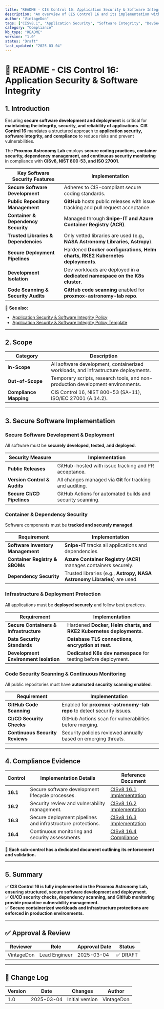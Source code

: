 ```yaml
---
title: "README - CIS Control 16: Application Security & Software Integrity"
description: "An overview of CIS Control 16 and its implementation within the Proxmox Astronomy Lab, ensuring secure software development, integrity verification, and deployment best practices."
author: "VintageDon"
tags: ["CISv8.1", "Application Security", "Software Integrity", "DevSecOps", "Compliance"]
category: "Compliance"
kb_type: "README"
version: "1.0"
status: "Draft"
last_updated: "2025-03-04"
---
```


# **📜 README - CIS Control 16: Application Security & Software Integrity**

## **1. Introduction**

Ensuring **secure software development and deployment** is critical for **maintaining the integrity, security, and reliability of applications**. **CIS Control 16** mandates a structured approach to **application security, software integrity, and compliance** to reduce risks and prevent vulnerabilities.

The **Proxmox Astronomy Lab** employs **secure coding practices, container security, dependency management, and continuous security monitoring** in compliance with **CISv8, NIST 800-53, and ISO 27001**.

| **Key Software Security Features** | **Implementation** |
|----------------------------------|------------------|
| **Secure Software Development** | Adheres to CIS-compliant secure coding standards. |
| **Public Repository Management** | **GitHub** hosts public releases with issue tracking and pull request acceptance. |
| **Container & Dependency Security** | Managed through **Snipe-IT and Azure Container Registry (ACR)**. |
| **Trusted Libraries & Dependencies** | Only vetted libraries are used (e.g., **NASA Astronomy Libraries, Astropy**). |
| **Secure Deployment Pipelines** | Hardened **Docker configurations, Helm charts, RKE2 Kubernetes deployments**. |
| **Development Isolation** | Dev workloads are deployed in **a dedicated namespace on the K8s cluster**. |
| **Code Scanning & Security Audits** | **GitHub code scanning** enabled for **proxmox-astronomy-lab repo**. |

📌 **See also:**

- [Application Security & Software Integrity Policy](../cisv81-controls/cisv81-16-application-security-and-software-integrity-policy.md)
- [Application Security & Software Integrity Policy Template](../cisv81-policy-templates/cisv81-16-application-security-and-software-integrity-template.md)

---

## **2. Scope**

| **Category**  | **Description** |
|--------------|----------------|
| **In-Scope** | All software development, containerized workloads, and infrastructure deployments. |
| **Out-of-Scope** | Temporary scripts, research tools, and non-production development environments. |
| **Compliance Mapping** | CIS Control 16, NIST 800-53 (SA-11), ISO/IEC 27001 (A.14.2). |

---

## **3. Secure Software Implementation**

### **Secure Software Development & Deployment**

All software must be **securely developed, tested, and deployed**.

| **Security Measure** | **Implementation** |
|----------------------|----------------|
| **Public Releases** | GitHub-hosted with issue tracking and PR acceptance. |
| **Version Control & Audits** | All changes managed via **Git** for tracking and auditing. |
| **Secure CI/CD Pipelines** | GitHub Actions for automated builds and security scanning. |

### **Container & Dependency Security**

Software components must be **tracked and securely managed**.

| **Requirement** | **Implementation** |
|--------------|------------------|
| **Software Inventory Management** | **Snipe-IT** tracks all applications and dependencies. |
| **Container Registry & SBOMs** | **Azure Container Registry (ACR)** manages containers securely. |
| **Dependency Security** | Trusted libraries (e.g., **Astropy, NASA Astronomy Libraries**) are used. |

### **Infrastructure & Deployment Protection**

All applications must be **deployed securely** and follow best practices.

| **Requirement** | **Implementation** |
|--------------|------------------|
| **Secure Containers & Infrastructure** | Hardened **Docker, Helm charts, and RKE2 Kubernetes deployments**. |
| **Data Security Standards** | **Database TLS connections, encryption at rest**. |
| **Development Environment Isolation** | **Dedicated K8s dev namespace** for testing before deployment. |

### **Code Security Scanning & Continuous Monitoring**

All public repositories must have **automated security scanning enabled**.

| **Requirement** | **Implementation** |
|--------------|------------------|
| **GitHub Code Scanning** | Enabled for **proxmox-astronomy-lab repo** to detect security issues. |
| **CI/CD Security Checks** | GitHub Actions scan for vulnerabilities before merging. |
| **Continuous Security Reviews** | Security policies reviewed annually based on emerging threats. |

---

## **4. Compliance Evidence**

| **Control** | **Implementation Details** | **Reference Document** |
|------------|----------------------|------------------|
| **16.1** | Secure software development lifecycle processes. | [CISv8 16.1 Implementation](./16.1.md) |
| **16.2** | Security review and vulnerability management. | [CISv8 16.2 Implementation](./16.2.md) |
| **16.3** | Secure deployment pipelines and infrastructure protections. | [CISv8 16.3 Implementation](./16.3.md) |
| **16.4** | Continuous monitoring and security assessments. | [CISv8 16.4 Compliance](./16.4.md) |

📌 **Each sub-control has a dedicated document outlining its enforcement and validation.**

---

## **5. Summary**

✅ **CIS Control 16 is fully implemented in the Proxmox Astronomy Lab, ensuring structured, secure software development and deployment.**  
✅ **CI/CD security checks, dependency scanning, and GitHub monitoring provide proactive vulnerability management.**  
✅ **Secure containerized workloads and infrastructure protections are enforced in production environments.**  

---

## ✅ Approval & Review

| **Reviewer** | **Role** | **Approval Date** | **Status** |
|-------------|---------|------------------|------------|
| VintageDon | Lead Engineer | 2025-03-04 | ✅ DRAFT |

---

## 📜 Change Log

| **Version** | **Date** | **Changes** | **Author** |
|------------|---------|-------------|------------|
| 1.0 | 2025-03-04 | Initial version | VintageDon |

